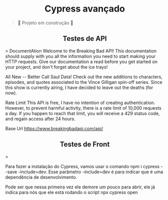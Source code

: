 
<h1 align="center"> Cypress avançado </h1>

> :construction: Projeto em construção :construction:


<h2 align="center"> Testes de API </h2>>
DocumentAtion
Welcome to the Breaking Bad API! This documentation should supply with you all the information you need to start making your HTTP requests. Give our documentation a read before you get started on your project, and don't forget about the ice trays!

All New -- Better Call Saul Data! Check out the new additions to characters, episodes, and quotes associated to the Vince Gilligan spin-off series. Since this show is currently airing, I have decided to leave out the deaths (for now).

Rate Limit
This API is free, I have no intention of creating authentication. However, to prevent harmful activity, there is a rate limit of 10,000 requests a day. If you happen to reach that limit, you will receive a 429 status code, and regain access after 24 hours.

Base Url
https://www.breakingbadapi.com/api/

<h2 align="center"> Testes de Front </h2>>

Para fazer a instalação do Cypress, vamos usar o comando npm i cypress --save -include=dev. Esse parâmetro -include=dev é para indicar que é uma dependência de desenvolvimento.

Pode ser que nessa primeira vez ele demore um pouco para abrir, ele já indica para nós que ele está rodando o script npx cypress open

